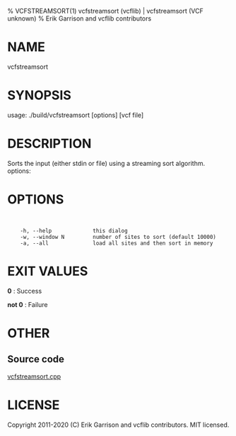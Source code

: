 % VCFSTREAMSORT(1) vcfstreamsort (vcflib) | vcfstreamsort (VCF unknown)
% Erik Garrison and vcflib contributors

# NAME

vcfstreamsort

# SYNOPSIS

usage: ./build/vcfstreamsort [options] [vcf file]

# DESCRIPTION

Sorts the input (either stdin or file) using a streaming sort algorithm. options:

# OPTIONS

```


    -h, --help             this dialog
    -w, --window N         number of sites to sort (default 10000)
    -a, --all              load all sites and then sort in memory

```



# EXIT VALUES

**0**
: Success

**not 0**
: Failure

# OTHER

## Source code

[vcfstreamsort.cpp](https://github.com/vcflib/vcflib/blob/master/src/vcfstreamsort.cpp)

# LICENSE

Copyright 2011-2020 (C) Erik Garrison and vcflib contributors. MIT licensed.

<!--
  Created with ./scripts/bin2md.rb scripts/bin2md-template.erb
-->
